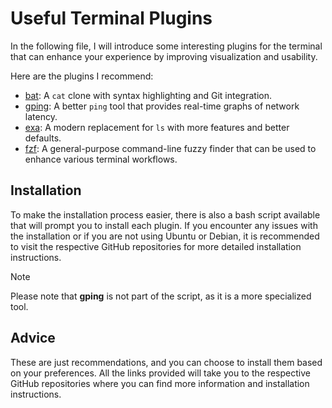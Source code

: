 # Useful Terminal Plugins

In the following file, I will introduce some interesting plugins for the terminal that can enhance your experience by improving visualization and usability.

Here are the plugins I recommend:


- [bat](https://github.com/sharkdp/bat): A `cat` clone with syntax highlighting and Git integration.
- [gping](https://github.com/orf/gping): A better `ping` tool that provides real-time graphs of network latency. 
- [exa](https://github.com/ogham/exa): A modern replacement for `ls` with more features and better defaults.
- [fzf](https://github.com/junegunn/fzf): A general-purpose command-line fuzzy finder that can be used to enhance various terminal workflows.

## Installation

To make the installation process easier, there is also a bash script available that will prompt you to install each plugin. If you encounter any issues with the installation or if you are not using Ubuntu or Debian, it is recommended to visit the respective GitHub repositories for more detailed installation instructions.

>[!NOTE]
>Please note that **gping** is not part of the script, as it is a more specialized tool.

## Advice

These are just recommendations, and you can choose to install them based on your preferences. All the links provided will take you to the respective GitHub repositories where you can find more information and installation instructions.